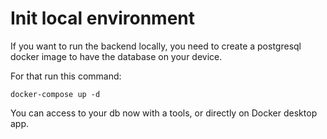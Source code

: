 # Init local environment

If you want to run the backend locally, you need to create a postgresql docker image to have the database on your device.

For that run this command:

    docker-compose up -d

You can access to your db now with a tools, or directly on Docker desktop app.
